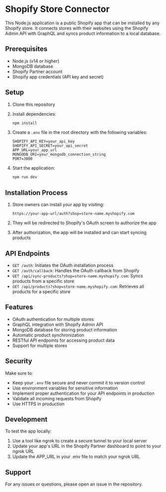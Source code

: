 # Shopify Store Connector

This Node.js application is a public Shopify app that can be installed by any Shopify store. It connects stores with their websites using the Shopify Admin API with GraphQL and syncs product information to a local database.

## Prerequisites

- Node.js (v14 or higher)
- MongoDB database
- Shopify Partner account
- Shopify app credentials (API key and secret)

## Setup

1. Clone this repository
2. Install dependencies:
   ```bash
   npm install
   ```

3. Create a `.env` file in the root directory with the following variables:
   ```
   SHOPIFY_API_KEY=your_api_key
   SHOPIFY_API_SECRET=your_api_secret
   APP_URL=your_app_url
   MONGODB_URI=your_mongodb_connection_string
   PORT=3000
   ```

4. Start the application:
   ```bash
   npm run dev
   ```

## Installation Process

1. Store owners can install your app by visiting:
   ```
   https://your-app-url/auth?shop=store-name.myshopify.com
   ```

2. They will be redirected to Shopify's OAuth screen to authorize the app
3. After authorization, the app will be installed and can start syncing products

## API Endpoints

- `GET /auth`: Initiates the OAuth installation process
- `GET /auth/callback`: Handles the OAuth callback from Shopify
- `GET /api/sync-products?shop=store-name.myshopify.com`: Syncs products from a specific store
- `GET /api/products?shop=store-name.myshopify.com`: Retrieves all products for a specific store

## Features

- OAuth authentication for multiple stores
- GraphQL integration with Shopify Admin API
- MongoDB database for storing product information
- Automatic product synchronization
- RESTful API endpoints for accessing product data
- Support for multiple stores

## Security

Make sure to:
- Keep your `.env` file secure and never commit it to version control
- Use environment variables for sensitive information
- Implement proper authentication for your API endpoints in production
- Validate all incoming requests from Shopify
- Use HTTPS in production

## Development

To test the app locally:
1. Use a tool like ngrok to create a secure tunnel to your local server
2. Update your app's URL in the Shopify Partner dashboard to point to your ngrok URL
3. Update the APP_URL in your .env file to match your ngrok URL

## Support

For any issues or questions, please open an issue in the repository. 